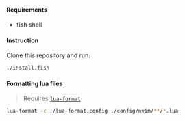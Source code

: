#### Requirements
- fish shell

#### Instruction
Clone this repository and run:

```sh
./install.fish
```

#### Formatting lua files
> Requires [`lua-format`](https://github.com/Koihik/LuaFormatter)

```sh
lua-format -c ./lua-format.config ./config/nvim/**/*.lua
```
